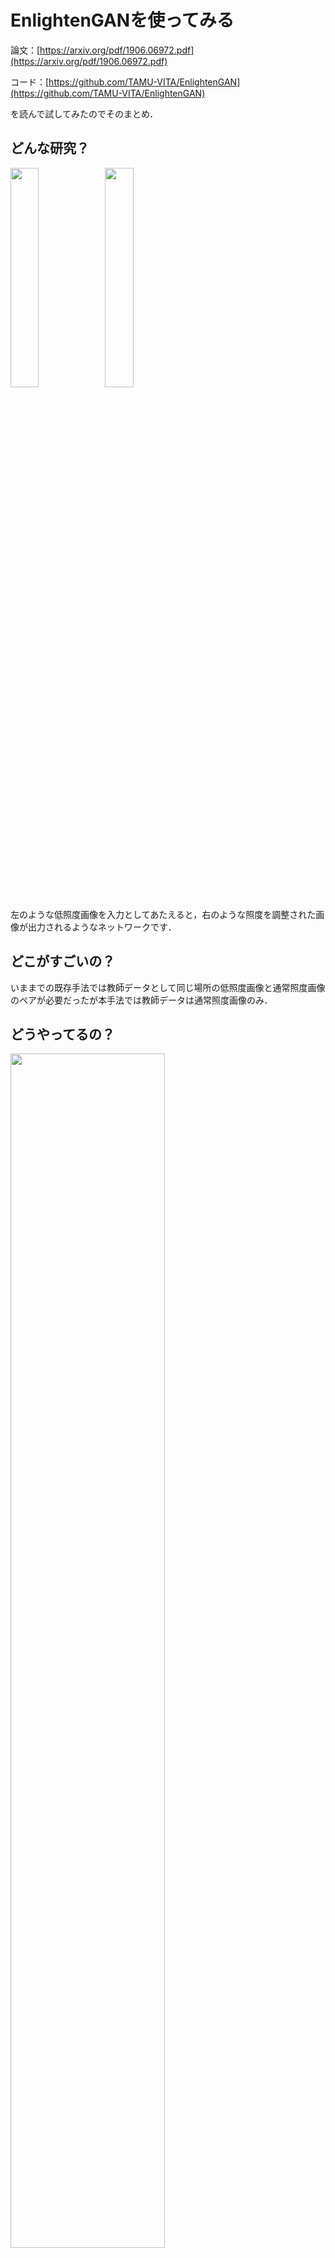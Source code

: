 # EnlightenGANを使ってみる
論文：[https://arxiv.org/pdf/1906.06972.pdf](https://arxiv.org/pdf/1906.06972.pdf)

コード：[https://github.com/TAMU-VITA/EnlightenGAN](https://github.com/TAMU-VITA/EnlightenGAN)

を読んで試してみたのでそのまとめ．

## どんな研究？
<img src=5_real_A.png width=30%><img src=5_fake_B.png width=30%>

左のような低照度画像を入力としてあたえると，右のような照度を調整された画像が出力されるようなネットワークです．
## どこがすごいの？
いままでの既存手法では教師データとして同じ場所の低照度画像と通常照度画像のペアが必要だったが本手法では教師データは通常照度画像のみ．
## どうやってるの？

<img src ="https://github.com/TAMU-VITA/EnlightenGAN/blob/master/assets/arch.png?raw=true" width=70%>

図：ネットワークのアーキテクチャ，著者のgitより

- GAN(LSGAN,PatchGAN)を使用している.
  - U-netを元にしたGeneraterを採用することで暗い部分に注目し画像の再構成を行う．
  - 画像全体の判別を行うGlobalDiscriminatorとランダムに取り出されたパッチ(１画像につき５パッチ)の判別を行うLocalDiscriminatorを組み合わせる．
  - attention mapとLocalDiscriminatorが存在することで画像の一部分の色が歪んでいたり周りとくらべて不自然に明るいということがなくなる． 
  
（損失関数の話とか結構大事ぽいので，ここらへんはまた加筆します．．）
## 環境構築

1. [DockerでKerasを使ったディープラーニングの環境を構築する](https://github.com/FirstSS-Sub/Docker-Mnist)を実施してください。

2. 適当にディレクトリを作成し,そこに移動してください．
```
mkdir engan
cd engan
```
3. コードをクローンしましょう．
```
git clone https://github.com/TAMU-VITA/EnlightenGAN.git
```
4. 必要なディレクトリの作成し，必要な学習済みの重みファイル，入力ファイルなどを入れてください．([著者のgit](https://github.com/TAMU-VITA/EnlightenGAN)にアクセスするとDLするためのリンクがあります)
```
tree -d
```
を実行したときに
```
.
├── EnlightenGAN
│   ├── ablation [error opening dir]
│   ├── assets
│   ├── checkpoints [error opening dir]
│   ├── configs
│   ├── data
│   │   └── __pycache__ [error opening dir]
│   ├── datasets
│   │   └── bibtex
│   ├── imgs
│   ├── lib
│   │   ├── nn
│   │   │   ├── __pycache__ [error opening dir]
│   │   │   ├── modules
│   │   │   │   ├── __pycache__ [error opening dir]
│   │   │   │   └── tests
│   │   │   └── parallel
│   │   │       └── __pycache__ [error opening dir]
│   │   └── utils
│   │       └── data
│   ├── model
│   ├── models
│   │   └── __pycache__ [error opening dir]
│   ├── options
│   │   └── __pycache__ [error opening dir]
│   ├── scripts
│   ├── seg
│   └── util
│       └── __pycache__ [error opening dir]
├── final_dataset
│   ├── trainA
│   └── trainB
└── test_dataset
    ├── testA
    │   ├── data
    │   │   ├── DICM
    │   │   ├── LIME
    │   │   ├── MEF
    │   │   ├── NPE
    │   │   ├── VV
    │   │   ├── data 11
    │   │   │   └── NPE-ex1
    │   │   ├── data 12
    │   │   │   └── NPE-ex2
    │   │   └── data 13
    │   │       └── NPE-ex3
    │   └── image
    └── testB
```
という構造になっていれば問題ないはずです．

5. Dockerイメージを引っ張ってきて，起動します．
```
sudo docker login
sudo docker pull yaegasikk/olab-engan:latest
sudo docker run --gpus all  --shm-size=4gb -v $(pwd):/user/local -d -p 10000:22 yaegasikk/olab-engan:latest
```
ここでは使用するポート番号を適当に10000を使用していますが必要に応じて変更してください．*--shm-size*は/dev/shmに割り当てる容量を変更するオプションです．デフォルトでは64MBですが，PyTorchでは足りないようで指定しないとエラーが出ます．４GBあれば私の環境では動いたので４GBあればいいと思います．起動するときは必ず最初に作成したディレクト内で行ってください．

6. 起動したらコンテナの中にアクセスします．
```
ssh -X yaegasi@localhost -p 10000
```
このとき，パスワードは*screencast*です．また，rootでログインしてもいいですが，VScodeが使えません．

## 学習
論文のなかではバッチサイズを32にして200エポック学習するのにNvidia 1080Ti三枚使用して３時間かかったとあり，学習にはそれなりに時間がかかるようです．著者のgitによると３枚GPU用意するかバッチサイズを変更しろとのことなので学習するのにバッチサイズとGPUの枚数を変更する．
```
code ./EnlightenGAN/scripts/script.py
```
でVScodeを起動し,27行目を *--batchSize 32* から *--batchSize 16* に，37行目を *--gpu_ids 0,1,2* から *--gpu_ids 0* に変更する．(GPU二枚使用可能な場合は *--gpu_ids 0,1*とする．)

保存できたら`visdom.server`を起動する．
```
sudo nohup python -m visdom.server -port=8097
```
起動に成功したらfirefoxを起動する．
```
firefox localhost:8097 &
```
<img src=fire.png width=40%>

こんな画像がでてくるはず．やっと学習です．
```
cd /user/local/EnlightenGAN/
sudo python scripts/script.py --train
```
(このdockerイメージでは`python`でバージョンが3.5のPythonが動きます．`python3`で動かす環境でこのコードを動かす場合`script.py`の中を変更する必要があります．)

うまくいけばfirefoxが下のような状態になるはずです．

<img src=fire2.png width=40%>

```
RuntimeError: cuda runtime error (2) : out of memory at /pytorch/torch/lib/THC/generic/THCStorage.cu:58
```
みたいなエラーが出たらバッチサイズをさらに小さくしてください．

## 予測
低照度画像を*test_dataset/testA*の中に入れてください．上記の著者のサイト通りに入力ファイルを持ってきていればテスト用の画像がそこにいるはずです．

また，学習を行わない場合は著者のサイトから学習済みの重みファイルをDLして*checkpoints/enlightening*の中にいれてください．

```
cd /user/local/EnlightenGAN/
sudo python scripts/script.py --predict
```
で動くはずです．予測が終了したら
```
firefox ./ablation/enlightening/test_200/index.html &
```
を実行すれば

<img src=fire3.png width=40%>

ここから，結果の方をみることができます．

## 参考サイト

[yaegasikk/gui-docker](https://github.com/yaegasikk/gui-docker)

[Dockerイメージとコンテナの削除方法](https://qiita.com/tifa2chan/items/e9aa408244687a63a0ae)

## 備考
CVPR2020でEnlightenGANを上回る手法として，Zero-DCEという手法が提案されています．

論文：http://openaccess.thecvf.com/content_CVPR_2020/papers/Guo_Zero-Reference_Deep_Curve_Estimation_for_Low-Light_Image_Enhancement_CVPR_2020_paper.pdf

コード：https://github.com/Li-Chongyi/Zero-DCE

（2020年6月22日現在コード未公開）
